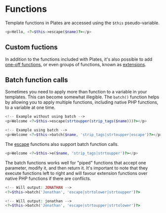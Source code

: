 # Functions

Template functions in Plates are accessed using the `$this` pseudo-variable.

```php
<p>Hello, <?=$this->escape($name)?></p>
```

## Custom fuctions

In addition to the functions included with Plates, it's also possible to
add [one-off functions](../engine/functions.md), or even groups of functions, known
as [extensions](../engine/extensions.md).

## Batch function calls

Sometimes you need to apply more than function to a variable in your templates. This can become somewhat illegible.
The `batch()` function helps by allowing you to apply multiple functions, including native PHP functions, to a variable
at one time.

```php
<!-- Example without using batch -->
<p>Welcome <?=$this->escape(strtoupper(strip_tags($name)))?></p>

<!-- Example using batch -->
<p>Welcome <?=$this->batch($name, 'strip_tags|strtoupper|escape')?></p>
```

The [escape](escaping.md) functions also support batch function calls.

```php
<p>Welcome <?=$this->e($name, 'strip_tags|strtoupper')?></p>
```

The batch functions works well for "piped" functions that accept one parameter, modify it, and then return it. It's
important to note that they execute functions left to right and will favour extension functions over native PHP
functions if there are conflicts.

```php
<!-- Will output: JONATHAN -->
<?=$this->batch('Jonathan', 'escape|strtolower|strtoupper')?>

<!-- Will output: jonathan -->
<?=$this->batch('Jonathan', 'escape|strtoupper|strtolower')?>
```
